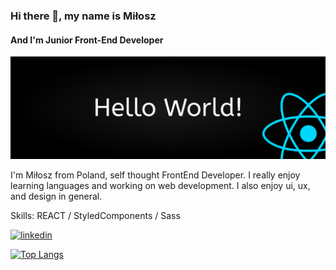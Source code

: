 ### Hi there 👋, my name is Miłosz
#### And I'm Junior Front-End Developer
![And I want to be Junior FrontEnd Developer](https://github.com/miloszolejnik/miloszolejnik/blob/main/GithubImage.jpg)

I'm Miłosz from Poland, self thought FrontEnd Developer. I really enjoy learning languages and working on web development. I also enjoy ui, ux, and design in general.

Skills: REACT / StyledComponents / Sass



[<img src='https://cdn.jsdelivr.net/npm/simple-icons@3.0.1/icons/linkedin.svg' alt='linkedin' height='40'>](https://www.linkedin.com/in/milosz-olejnik/)  

[![Top Langs](https://github-readme-stats.vercel.app/api/top-langs/?username=miloszolejnik)](https://github.com/anuraghazra/github-readme-stats)

